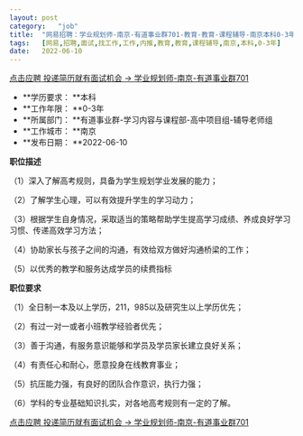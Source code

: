 ```yaml
---
layout:	post
category:	"job"
title:	"网易招聘：学业规划师-南京-有道事业群701-教育-教育-课程辅导-南京本科0-3年"
tags:	[网易,招聘,面试,找工作,工作,内推,教育,教育,课程辅导,南京,本科,0-3年]
date:	2022-06-10
---
```


[点击应聘 投递简历就有面试机会 ->  学业规划师-南京-有道事业群701](http://mobile.bole.netease.com/bole/boleDetail?id=40553&employeeId=346f03c3cda5f04c&key=all)



- **学历要求： **本科
- **工作年限： **0-3年
- **所属部门： **有道事业群-学习内容与课程部-高中项目组-辅导老师组
- **工作城市： **南京
- **发布日期： **2022-06-10



**职位描述**

（1）深入了解高考规则，具备为学生规划学业发展的能力；

（2）了解学生心理，可以有效提升学生的学习动力；

（3）根据学生自身情况，采取适当的策略帮助学生提高学习成绩、养成良好学习习惯、传递高效学习方法；

（4）协助家长与孩子之间的沟通，有效给双方做好沟通桥梁的工作；

（5）以优秀的教学和服务达成学员的续费指标



**职位要求**

（1）全日制一本及以上学历，211，985以及研究生以上学历优先；

（2）有过一对一或者小班教学经验者优先；

（3）善于沟通，有服务意识能够和学员及学员家长建立良好关系；

（4）有责任心和耐心，愿意投身在线教育事业；

（5）抗压能力强，有良好的团队合作意识，执行力强；

（6）学科的专业基础知识扎实，对各地高考规则有一定的了解。



[点击应聘 投递简历就有面试机会 ->  学业规划师-南京-有道事业群701](http://mobile.bole.netease.com/bole/boleDetail?id=40553&employeeId=346f03c3cda5f04c&key=all)